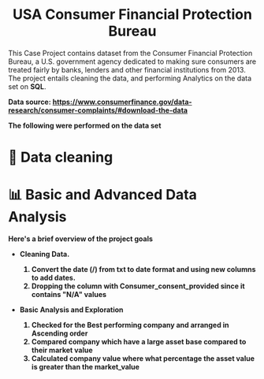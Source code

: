 <h1 align="center">
  USA Consumer Financial Protection Bureau
</h1

<p align="center">This Case Project contains dataset from the Consumer Financial Protection Bureau, a U.S. government agency dedicated to making sure consumers are treated fairly by banks, lenders and other financial institutions from 2013. The project entails cleaning the data, and performing Analytics on the data set on  <b>SQL</b>.</p>

<b>Data source<b>: https://www.consumerfinance.gov/data-research/consumer-complaints/#download-the-data

<b>The following were performed on the data set</b>
# 📒 Data cleaning
# 📊 Basic and Advanced Data Analysis




Here's a brief overview of the project goals
- Cleaning Data. 
  1. Convert the date (/) from txt to date format and using new columns to add dates.
  2. Dropping the column with Consumer_consent_provided since it contains "N/A" values
  
- Basic Analysis and Exploration
  1. Checked for the Best performing company and arranged in Ascending order
  2. Compared company which have a large asset base compared to their market value
  3. Calculated company value where what percentage the asset value is greater than the market_value

